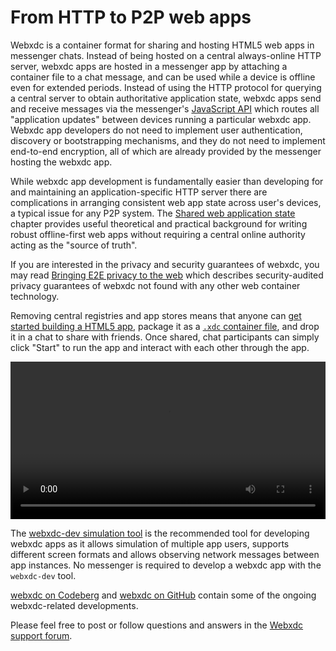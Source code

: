 # From HTTP to P2P web apps

Webxdc is a container format for sharing and hosting HTML5 web apps in messenger chats. 
Instead of being hosted on a central always-online HTTP server, 
webxdc apps are hosted in a messenger app by attaching a container file to a chat message,
and can be used while a device is offline even for extended periods. 
Instead of using the HTTP protocol for querying a central server to obtain authoritative application state,
webxdc apps send and receive messages via the messenger's [JavaScript API]
which routes all "application updates" between devices running a particular webxdc app. 
Webxdc app developers do not need to implement user authentication, discovery or bootstrapping mechanisms,
and they do not need to implement end-to-end encryption, 
all of which are already provided by the messenger hosting the webxdc app. 

While webxdc app development is fundamentally easier 
than developing for and maintaining an application-specific HTTP server 
there are complications in arranging consistent web app state across user's devices,
a typical issue for any P2P system. 
The [Shared web application state] chapter 
provides useful theoretical and practical background for writing robust offline-first web apps
without requiring a central online authority acting as the "source of truth". 

If you are interested in the privacy and security guarantees of webxdc, 
you may read [Bringing E2E privacy to the web](https://delta.chat/en/2023-05-22-webxdc-security) 
which describes security-audited privacy guarantees of webxdc not found with any other web container technology. 

Removing central registries and app stores means that 
anyone can [get started building a HTML5 app](/get_started.html), 
package it as a [`.xdc` container file](./spec/index.html#webxdc-file-format), 
and drop it in a chat to share with friends. 
Once shared, chat participants can simply click "Start" 
to run the app and interact with each other through the app.

<video controls style="width:560px; max-width: 100%;"><source src="https://webxdc.org/assets/just-web-apps.mp4" type="video/mp4"><a href="https://www.youtube.com/watch?v=I1K4pBvb2pI">watch "just web apps" on youtube</a></video>

The [webxdc-dev simulation tool](https://github.com/webxdc/webxdc-dev) is the recommended 
tool for developing webxdc apps as it allows simulation of multiple app users,
supports different screen formats and allows observing network messages between app instances. 
No messenger is required to develop a webxdc app with the `webxdc-dev` tool. 

[webxdc on Codeberg](https://codeberg.org/webxdc) and [webxdc on GitHub](https://github.com/webxdc) 
contain some of the ongoing webxdc-related developments.  

Please feel free to post or follow questions and answers 
in the [Webxdc support forum](https://support.delta.chat/c/webxdc/20). 

[Shared web application state]: /shared-state/index.html 
[JavaScript API]: /spec/index.html#webxdc-api
[Messenger implementation]: /spec/index.html#messenger-implementation
